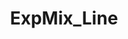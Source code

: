---
layout: post
title: "ExpMix_Line"
image: https://i1.lensdump.com/i/T4MYqc.png
model_count: 1
---
